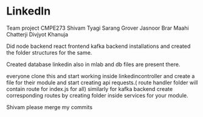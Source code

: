 # LinkedIn

Team project CMPE273
Shivam Tyagi
Sarang Grover
Jasnoor Brar
Maahi Chatterji
Divjyot Khanuja

Did node backend react frontend kafka backend installations and created the folder structures for the same.

Created database linkedin  also in mlab and db files are present there.

everyone clone this and start working inside linkedincontroller and create a file for their module and start creating api requests.( route handler folder will contain route for index.js for all) 
similarly for kafka backend create corresponding routes by creating folder inside services for your module.

Shivam please merge my commits
